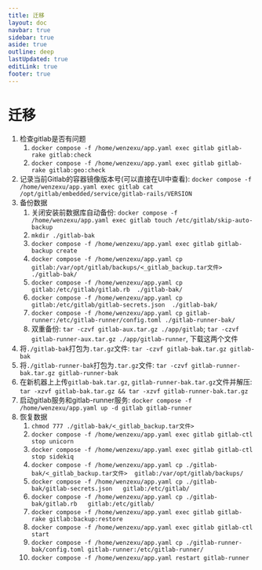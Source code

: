 ```yaml
---
title: 迁移
layout: doc
navbar: true
sidebar: true
aside: true
outline: deep
lastUpdated: true
editLink: true
footer: true
---
```


# 迁移

1. 检查gitlab是否有问题
    1. `docker compose -f /home/wenzexu/app.yaml exec gitlab gitlab-rake gitlab:check`
    2. `docker compose -f /home/wenzexu/app.yaml exec gitlab gitlab-rake gitlab:geo:check`
2. 记录当前Gitlab的容器镜像版本号(可以直接在UI中查看): `docker compose -f /home/wenzexu/app.yaml exec gitlab cat /opt/gitlab/embedded/service/gitlab-rails/VERSION`
3. 备份数据
    1. 关闭安装前数据库自动备份: `docker compose -f /home/wenzexu/app.yaml exec gitlab touch /etc/gitlab/skip-auto-backup`
    2. `mkdir ./gitlab-bak`
    3. `docker compose -f /home/wenzexu/app.yaml exec gitlab gitlab-backup create`
    4. `docker compose -f /home/wenzexu/app.yaml cp gitlab:/var/opt/gitlab/backups/<_gitlab_backup.tar文件>  ./gitlab-bak/`
    5. `docker compose -f /home/wenzexu/app.yaml cp gitlab:/etc/gitlab/gitlab.rb  ./gitlab-bak/`
    6. `docker compose -f /home/wenzexu/app.yaml cp gitlab:/etc/gitlab/gitlab-secrets.json  ./gitlab-bak/`
    7. `docker compose -f /home/wenzexu/app.yaml cp gitlab-runner:/etc/gitlab-runner/config.toml ./gitlab-runner-bak/`
    8. 双重备份: `tar -czvf gitlab-aux.tar.gz ./app/gitlab`; `tar -czvf gitlab-runner-aux.tar.gz ./app/gitlab-runner`, 下载这两个文件
4. 将`./gitlab-bak`打包为`.tar.gz`文件: `tar -czvf gitlab-bak.tar.gz gitlab-bak`
5. 将`./gitlab-runner-bak`打包为`.tar.gz`文件: `tar -czvf gitlab-runner-bak.tar.gz gitlab-runner-bak`
6. 在新机器上上传`gitlab-bak.tar.gz`, `gitlab-runner-bak.tar.gz`文件并解压: `tar -xzvf gitlab-bak.tar.gz && tar -xzvf gitlab-runner-bak.tar.gz`
7. 启动gitlab服务和gitlab-runner服务: `docker compose -f /home/wenzexu/app.yaml up -d gitlab gitlab-runner`
8. 恢复数据
    1. `chmod 777 ./gitlab-bak/<_gitlab_backup.tar文件>`
    2. `docker compose -f /home/wenzexu/app.yaml exec gitlab gitlab-ctl stop unicorn`
    3. `docker compose -f /home/wenzexu/app.yaml exec gitlab gitlab-ctl stop sidekiq`
    4. `docker compose -f /home/wenzexu/app.yaml cp ./gitlab-bak/<_gitlab_backup.tar文件>  gitlab:/var/opt/gitlab/backups/`
    5. `docker compose -f /home/wenzexu/app.yaml cp ./gitlab-bak/gitlab-secrets.json   gitlab:/etc/gitlab/`
    6. `docker compose -f /home/wenzexu/app.yaml cp ./gitlab-bak/gitlab.rb   gitlab:/etc/gitlab/`
    7. `docker compose -f /home/wenzexu/app.yaml exec gitlab gitlab-rake gitlab:backup:restore`
    8. `docker compose -f /home/wenzexu/app.yaml exec gitlab gitlab-ctl start`
    9. `docker compose -f /home/wenzexu/app.yaml cp ./gitlab-runner-bak/config.toml gitlab-runner:/etc/gitlab-runner/`
    10. `docker compose -f /home/wenzexu/app.yaml restart gitlab-runner`
